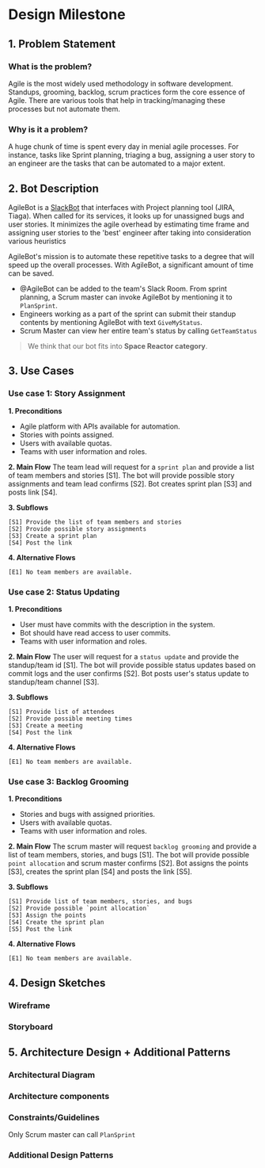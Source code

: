 # Design Milestone

## 1. Problem Statement

### What is the problem?
Agile is the most widely used methodology in software development. Standups, grooming, backlog, scrum practices form the core essence of Agile. There are various tools that help in tracking/managing these processes but not automate them.


### Why is it a problem?
A huge chunk of time is spent every day in menial agile processes. For instance, tasks like Sprint planning, triaging a bug, assigning a user story to an engineer are the tasks that can be automated to a major extent.


## 2. Bot Description
<!--What does your bot do? -->
AgileBot is a [SlackBot](https://get.slack.help/hc/en-us/articles/202026038) that interfaces with Project planning tool (JIRA, Tiaga). When called for its services, it looks up for unassigned bugs and user stories. It minimizes the agile overhead by estimating time frame and assigning user stories to the 'best' engineer after taking into consideration various heuristics

<!--Why is a bot a good solution for the problem? -->
AgileBot's mission is to automate these repetitive tasks to a degree that will speed up the overall processes. With AgileBot, a significant amount of time can be saved.

<!-- Does your bot have a conversation with users (e.g. hubot), or does it just response to events (e.g., coveralls bot on GitHub)? -->

* @AgileBot can be added to the team's Slack Room. From sprint planning, a Scrum master can invoke AgileBot by mentioning it to `PlanSprint`.
* Engineers working as a part of the sprint can submit their standup contents by mentioning AgileBot with text `GiveMyStatus`.
* Scrum Master can view her entire team's status by calling `GetTeamStatus`

<!-- Does your bot fit in one of the categories we talked about in class? A code drone vs documentation bot? -->
> We think that our bot fits into **Space Reactor category**.

<!--
2.1 Input?
2.2 Workflow
2.3 Output/suggestions
-->

## 3. Use Cases

### Use case 1: Story Assignment

**1. Preconditions**  
* Agile platform with APIs available for automation.
* Stories with points assigned.
* Users with available quotas.
* Teams with user information and roles.
  
**2. Main Flow**
    The team lead will request for a `sprint plan` and provide a list of team members and stories [S1]. The bot will provide possible story assignments and team lead confirms [S2]. Bot creates sprint plan [S3] and posts link [S4].

**3. Subflows**

    [S1] Provide the list of team members and stories    
    [S2] Provide possible story assignments    
    [S3] Create a sprint plan    
    [S4] Post the link
    
**4. Alternative Flows**

    [E1] No team members are available.


### Use case 2: Status Updating

**1. Preconditions**
* User must have commits with the description in the system.
* Bot should have read access to user commits.
* Teams with user information and roles.  

**2. Main Flow**
   The user will request for a `status update` and provide the standup/team id [S1]. The bot will provide possible status updates based on commit logs and the user confirms [S2]. Bot posts user's status update to standup/team channel [S3].

**3. Subflows**

    [S1] Provide list of attendees    
    [S2] Provide possible meeting times    
    [S3] Create a meeting    
    [S4] Post the link
    
**4. Alternative Flows**

    [E1] No team members are available.


### Use case 3: Backlog Grooming

**1. Preconditions**
* Stories and bugs with assigned priorities.
* Users with available quotas.
* Teams with user information and roles.

**2. Main Flow**
    The scrum master will request `backlog grooming` and provide a list of team members, stories, and bugs [S1]. The bot will provide possible `point allocation` and scrum master confirms [S2]. Bot assigns the points [S3], creates the sprint plan [S4] and posts the link [S5].

**3. Subflows**

    [S1] Provide list of team members, stories, and bugs    
    [S2] Provide possible `point allocation`      
    [S3] Assign the points    
    [S4] Create the sprint plan    
    [S5] Post the link  

**4. Alternative Flows**

    [E1] No team members are available.
    

## 4. Design Sketches

### Wireframe
<!-- Create a wireframe mockup of your bot in action. -->

### Storyboard
<!-- Create a storyboard that illustrates the primary task that a user undergoes with bot. -->

## 5. Architecture Design + Additional Patterns

<!-- This section should be several diagrams + paragraphs of text. This is the opportunity to really think through how you might build your system. Consider all the criteria listed here in your description. Generic architectures that do not properly reflect a solution will receive low scores. -->

### Architectural Diagram
<!-- Create a diagram that illustrates the components of your bot, the platform it is embedded in, third-party services it may use, data storage it may require, etc. -->

### Architecture components
<!-- Describe the architecture components in text. -->

### Constraints/Guidelines
<!-- Describe any constraints or guidelines that should be established in building software for your architecture (e.g., a bot cannot send data from one user to another user). -->
Only Scrum master can call `PlanSprint`

### Additional Design Patterns
<!-- Describe any additional design patterns that may be relevant for your bot design. -->
